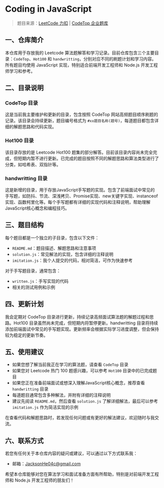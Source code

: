 # Coding in JavaScript

> 题目来源：[LeetCode 力扣](https://leetcode.cn/) | [CodeTop 企业题库](https://codetop.cc/home)

## 一、仓库简介
本仓库用于存放我的 Leetcode 算法题解答和学习记录。目前仓库包含三个主要目录：`CodeTop`、`Hot100` 和 `handwritting`，分别对应不同的刷题计划和学习内容。所有题目均使用 JavaScript 实现，特别适合前端开发工程师和 Node.js 开发工程师学习和参考。

## 二、目录说明

### CodeTop 目录
这是当前我主要维护和更新的目录，包含按照 CodeTop 网站高频题目顺序刷题的记录。该目录会持续更新，题目编号格式为 `#xx题目名称(题号)`，每道题目都包含详细的解题思路和代码实现。

### Hot100 目录
该目录存放的是 Leetcode Hot100 题集的部分解答。目前该目录内容尚未完全完成，但短期内暂不进行更新。已完成的题目按照不同的解题思路和算法类型进行了分类，如哈希表、双指针等。

### handwritting 目录
这是新增的目录，用于存放JavaScript手写题的实现。包含了前端面试中常见的手写题，如防抖、节流、深浅拷贝、Promise实现、new关键字实现、instanceof实现、函数柯里化等。每个手写题都有详细的实现代码和注释说明，帮助理解JavaScript核心概念和编程技巧。

## 三、题目结构
每个题目都是一个独立的子目录，包含以下文件：
- `README.md`：题目描述、解题思路和注意事项
- `solution.js`：常见解法的实现，包含详细的注释说明
- `imitation.js`：我个人提交的代码，相对简洁，可作为快速参考

对于手写题目录，通常包含：
- `written.js`：手写实现的代码
- 相关的测试用例和示例

## 四、更新计划
我会定期对 CodeTop 目录进行更新，持续记录高频面试算法题的解题过程和思路。Hot100 目录虽然尚未完成，但短期内将暂停更新。handwritting 目录将持续添加前端面试中常见的手写题实现。更新频率会根据实际学习进度调整，但会保持较为稳定的更新节奏。

## 五、使用建议
- 如果您想了解当前我正在学习的算法题，请查看 `CodeTop` 目录
- 如果您对 Leetcode 热门 100 题感兴趣，可以参考 `Hot100` 目录中的已完成题目
- 如果您正在准备前端面试或想深入理解JavaScript核心概念，推荐查看 `handwritting` 目录
- 每道题目通常包含多种解法，并附有详细的注释说明
- 建议先阅读 `README.md`，然后查看 `solution.js` 了解详细解法，最后可以参考 `imitation.js` 作为简洁实现的示例

在查看代码和解题思路时，若发现任何问题或有更好的解法建议，欢迎随时与我交流。

## 六、联系方式
若您有任何关于本仓库内容的疑问或建议，可以通过以下方式联系我：
- 邮箱：JacksonHe04c@gmail.com

希望本仓库能够对您在算法学习和面试准备方面有所帮助，特别是对前端开发工程师和 Node.js 开发工程师的朋友们！